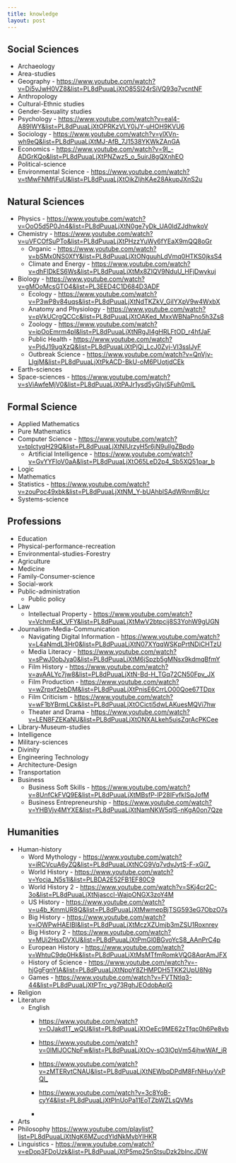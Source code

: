 ```yaml
---
title: knowledge
layout: post
---
```


## Social Sciences

- Archaeology
- Area-studies
- Geography - <https://www.youtube.com/watch?v=Di5vJwH0VZ8&list=PL8dPuuaLjXtO85Sl24rSiVQ93q7vcntNF>
- Anthropology
- Cultural-Ethnic studies
- Gender-Sexuality studies
- Psychology - <https://www.youtube.com/watch?v=eal4-A89IWY&list=PL8dPuuaLjXtOPRKzVLY0jJY-uHOH9KVU6>
- Sociology - <https://www.youtube.com/watch?v=ylXVn-wh9eQ&list=PL8dPuuaLjXtMJ-AfB_7J1538YKWkZAnGA>
- Economics - <https://www.youtube.com/watch?v=9I_-ADGrKQo&list=PL8dPuuaLjXtPNZwz5_o_5uirJ8gQXnhEO>
- Political-science
- Environmental Science - <https://www.youtube.com/watch?v=tMwFNMfjFuU&list=PL8dPuuaLjXtOikZljhKAe28AkupJXnS2u>  

## Natural Sciences

- Physics - <https://www.youtube.com/watch?v=OoO5d5P0Jn4&list=PL8dPuuaLjXtN0ge7yDk_UA0ldZJdhwkoV>
- Chemistry - <https://www.youtube.com/watch?v=uVFCOfSuPTo&list=PL8dPuuaLjXtPHzzYuWy6fYEaX9mQQ8oGr>
    - Organic - <https://www.youtube.com/watch?v=bSMx0NS0XfY&list=PL8dPuuaLjXtONguuhLdVmq0HTKS0jksS4>
    - Climate and Energy - <https://www.youtube.com/watch?v=dhFlDkES6Ws&list=PL8dPuuaLjXtMx8ZIQV9NduU_HFjDwykuj>
- Biology - <https://www.youtube.com/watch?v=gMOoMcsGTO4&list=PL3EED4C1D684D3ADF>
    - Ecology - <https://www.youtube.com/watch?v=P3wP8v84uqs&list=PL8dPuuaLjXtNdTKZkV_GiIYXpV9w4WxbX>
    - Anatomy and Physiology - <https://www.youtube.com/watch?v=pVkUCrgQCCc&list=PL8dPuuaLjXtOAKed_MxxWBNaPno5h3Zs8>
    - Zoology - <https://www.youtube.com/watch?v=ipOoEmrm4pI&list=PL8dPuuaLjXtNRgJI4gHRLFtOD_r4hfJaF>
    - Public Health - <https://www.youtube.com/watch?v=PjdJ19ugXzQ&list=PL8dPuuaLjXtPjQj_LcJ0Zvj-VI3sslJyF>
    - Outbreak Science - <https://www.youtube.com/watch?v=QnVjv-LIgjM&list=PL8dPuuaLjXtPkACD-BkU-oM6PUotjdCEk>
- Earth-sciences
- Space-sciences - <https://www.youtube.com/watch?v=sViAwfeMjV0&list=PL8dPuuaLjXtPAJr1ysd5yGIyiSFuh0mIL>

## Formal Science

- Applied Mathematics
- Pure Mathematics
- Computer Science - <https://www.youtube.com/watch?v=tpIctyqH29Q&list=PL8dPuuaLjXtNlUrzyH5r6jN9ulIgZBpdo>
    - Artificial Intelligence - <https://www.youtube.com/watch?v=GvYYFloV0aA&list=PL8dPuuaLjXtO65LeD2p4_Sb5XQ51par_b>
- Logic
- Mathematics
- Statistics - <https://www.youtube.com/watch?v=zouPoc49xbk&list=PL8dPuuaLjXtNM_Y-bUAhblSAdWRnmBUcr>
- Systems-science

## Professions

- Education
- Physical-performance-recreation
- Environmental-studies-Forestry
- Agriculture
- Medicine
- Family-Consumer-science
- Social-work
- Public-administration
    - Public policy
- Law
    - Intellectual Property - <https://www.youtube.com/watch?v=VchmEsK_VFY&list=PL8dPuuaLjXtMwV2btpcij8S3YohW9gUGN>
- Journalism-Media-Communication
    - Navigating Digital Information - <https://www.youtube.com/watch?v=L4aNmdL3Hr0&list=PL8dPuuaLjXtN07XYqqWSKpPrtNDiCHTzU>  
    - Media Literacy - <https://www.youtube.com/watch?v=sPwJ0obJya0&list=PL8dPuuaLjXtM6jSpzb5gMNsx9kdmqBfmY>
    - Film History - <https://www.youtube.com/watch?v=avAALYc7jw8&list=PL8dPuuaLjXtN-Bd-H_TGq72CN50Fpv_JX>
    - Film Production - <https://www.youtube.com/watch?v=wZrpxf2ebDM&list=PL8dPuuaLjXtPnisE6CrrLO00Qoe67TDpx>
    - Film Criticism - <https://www.youtube.com/watch?v=wF1bYBrmLCk&list=PL8dPuuaLjXtOCicti5dwLAKuesMQVi7hw>
    - Theater and Drama - <https://www.youtube.com/watch?v=LEN8FZEKaNU&list=PL8dPuuaLjXtONXALkeh5uisZqrAcPKCee>
- Library-Museum-studies
- Intelligence
- Military-sciences
- Divinity
- Engineering Technology
- Architecture-Design
- Transportation
- Business
    - Business Soft Skills - <https://www.youtube.com/watch?v=8UnfCkFVQ9E&list=PL8dPuuaLjXtMBsfP-lP28IFvfkISqJofM>
    - Business Entrepreneurship - <https://www.youtube.com/watch?v=YHBVjv4MYXE&list=PL8dPuuaLjXtNamNKW5qlS-nKgA0on7Qze>

## Humanities

- Human-history
    - Word Mythology - <https://www.youtube.com/watch?v=iRCVcuA6yZQ&list=PL8dPuuaLjXtNCG9Vq7vdvJytS-F-xGi7_>
    - World History - <https://www.youtube.com/watch?v=Yocja_N5s1I&list=PLBDA2E52FB1EF80C9>
    - World History 2 - <https://www.youtube.com/watch?v=SKj4cr2C-3o&list=PL8dPuuaLjXtNjasccl-WajpONGX3zoY4M>
    - US History - <https://www.youtube.com/watch?v=u4b_KmmUR8Q&list=PL8dPuuaLjXtMwmepBjTSG593eG7ObzO7s>
    - Big History - <https://www.youtube.com/watch?v=iOWPwHAEIBI&list=PL8dPuuaLjXtMczXZUmjb3mZSU1Roxnrey>
    - Big History 2 - <https://www.youtube.com/watch?v=MUi2HsxDVXU&list=PL8dPuuaLjXtPmGl0BGvoYcS8_AAnPrC4p>
    - European History - <https://www.youtube.com/watch?v=WhtuC9dp0Hk&list=PL8dPuuaLjXtMsMTfmRomkVQG8AqrAmJFX>
    - History of Science - <https://www.youtube.com/watch?v=-hjGgFgnYIA&list=PL8dPuuaLjXtNppY8ZHMPDH5TKK2UpU8Ng>
    - Games - <https://www.youtube.com/watch?v=FVTNtlq3-44&list=PL8dPuuaLjXtPTrc_yg73RghJEOdobAplG>
- Religion
- Literature
    - English
        - <https://www.youtube.com/watch?v=OJakd1T_wQU&list=PL8dPuuaLjXtOeEc9ME62zTfqc0h6Pe8vb>
        - <https://www.youtube.com/watch?v=0lMlJOCNpFw&list=PL8dPuuaLjXtOv-sO3lOpVm54jhwWAf_jR>
        - <https://www.youtube.com/watch?v=zMTERytCNAU&list=PL8dPuuaLjXtNEWbqDPdM8FrNHuyVxPQl_>
        - <https://www.youtube.com/watch?v=3c8YoB-cyY4&list=PL8dPuuaLjXtPlnUoPa11EoTZbWZLsQVMs>

        -
- Arts
- Philosophy <https://www.youtube.com/playlist?list=PL8dPuuaLjXtNgK6MZucdYldNkMybYIHKR>
- Linguistics - <https://www.youtube.com/watch?v=eDop3FDoUzk&list=PL8dPuuaLjXtP5mp25nStsuDzk2blncJDW>
